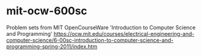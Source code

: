 # mit-ocw-600sc
Problem sets from MIT OpenCourseWare 'Introduction to Computer Science and Programming' https://ocw.mit.edu/courses/electrical-engineering-and-computer-science/6-00sc-introduction-to-computer-science-and-programming-spring-2011/index.htm

